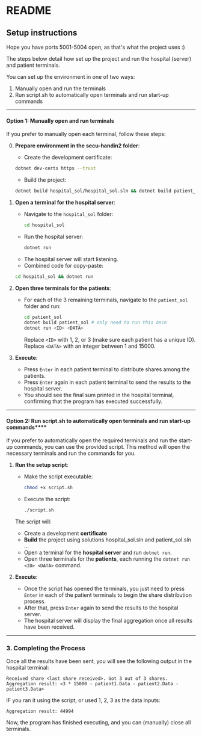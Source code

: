# README

## Setup instructions

Hope you have ports 5001-5004 open, as that's what the project uses :)

The steps below detail how set up the project and run the hospital (server) and patient terminals.

You can set up the environment in one of two ways:

1. Manually open and run the terminals
2. Run script.sh to automatically open terminals and run start-up commands

---

#### Option 1: **Manually open and run terminals**

If you prefer to manually open each terminal, follow these steps:

0. **Prepare environment in the secu-handin2 folder**:
   - Create the development certificate:
   ```bash
   dotnet dev-certs https --trust
   ```
   - Build the project:
   ```bash
   dotnet build hospital_sol/hospital_sol.sln && dotnet build patient_sol/patient_sol.sln
   ```

1. **Open a terminal for the hospital server**:
   - Navigate to the `hospital_sol` folder:
     ```bash
     cd hospital_sol
     ```
   - Run the hospital server:
     ```bash
     dotnet run
     ```
   - The hospital server will start listening.
   - Combined code for copy-paste:
   ```bash
   cd hospital_sol && dotnet run
   ```

2. **Open three terminals for the patients**:
   - For each of the 3 remaining terminals, navigate to the `patient_sol` folder and run:
     ```bash
     cd patient_sol
     dotnet build patient_sol # only need to run this once
     dotnet run <ID> <DATA>
     ```
     Replace `<ID>` with 1, 2, or 3 (make sure each patient has a unique ID).
     Replace `<DATA>` with an integer between 1 and 15000.

3. **Execute**:
   - Press `Enter` in each patient terminal to distribute shares among the patients.
   - Press `Enter` again in each patient terminal to send the results to the hospital server.
   - You should see the final sum printed in the hospital terminal, confirming that the program has executed successfully.

---

#### Option 2: Run script.sh to automatically open terminals and run start-up commands****

If you prefer to automatically open the required terminals and run the start-up commands, you can use the provided script. This method will open the necessary terminals and run the commands for you.

1. **Run the setup script**:
   - Make the script executable:
     ```bash
     chmod +x script.sh
     ```
   - Execute the script:
     ```bash
     ./script.sh
     ```
   
   The script will:
   - Create a development **certificate**
   - **Build** the project using solutions hospital_sol.sln and patient_sol.sln ... 
   - Open a terminal for the **hospital server** and run `dotnet run`.
   - Open three terminals for the **patients**, each running the `dotnet run <ID> <DATA>` command.

2. **Execute**:
   - Once the script has opened the terminals, you just need to press `Enter` in each of the patient terminals to begin the share distribution process.
   - After that, press `Enter` again to send the results to the hospital server.
   - The hospital server will display the final aggregation once all results have been received.

---

### 3. Completing the Process

Once all the results have been sent, you will see the following output in the hospital terminal:

```
Received share <last share received>. Got 3 out of 3 shares.
Aggregation result: <3 * 15000 - patient1.Data - patient2.Data - patient3.Data>
```

IF you ran it using the script, or used 1, 2, 3 as the data inputs:
```
Aggregation result: 44994
```

Now, the program has finished executing, and you can (manually) close all terminals.
